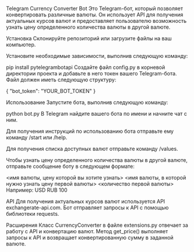 Telegram Currency Converter Bot
Это Telegram-бот, который позволяет конвертировать различные валюты. Он использует API для получения актуальных курсов валют и предоставляет пользователю возможность узнать цену определенного количества валюты в другой валюте.

Установка
Склонируйте репозиторий или загрузите файлы на ваш компьютер.

Установите необходимые зависимости, выполнив следующую команду:

pip install pytelegrambotapi
Создайте файл config.py в корневой директории проекта и добавьте в него токен вашего Telegram-бота. Файл должен иметь следующую структуру:


{
    "bot_token": "YOUR_BOT_TOKEN"
}

Использование
Запустите бота, выполнив следующую команду:

python bot.py
В Telegram найдите вашего бота по имени и начните чат с ним.

Для получения инструкций по использованию бота отправьте ему команду /start или /help.

Для получения списка доступных валют отправьте команду /values.

Чтобы узнать цену определенного количества валюты в другой валюте, отправьте сообщение боту в следующем формате:


<имя валюты, цену которой вы хотите узнать> <имя валюты, в которой нужно узнать цену первой валюты> <количество первой валюты>
Например: USD RUB 100

API
Для получения актуальных курсов валют используется API exchangerate-api.com. Бот отправляет запросы к API с помощью библиотеки requests.

Расширения
Класс CurrencyConverter в файле extensions.py отвечает за работу с API и конвертацию валют. Метод get_price() выполняет запросы к API и возвращает конвертированную сумму в заданной валюте.